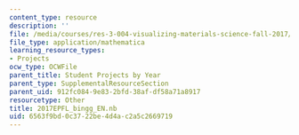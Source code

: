 ```yaml
---
content_type: resource
description: ''
file: /media/courses/res-3-004-visualizing-materials-science-fall-2017/6563f9bd0c3722be4d4ac2a5c2669719_2017EPFL_bingg_EN.nb
file_type: application/mathematica
learning_resource_types:
- Projects
ocw_type: OCWFile
parent_title: Student Projects by Year
parent_type: SupplementalResourceSection
parent_uid: 912fc084-9e83-2bfd-38af-df58a71a8917
resourcetype: Other
title: 2017EPFL_bingg_EN.nb
uid: 6563f9bd-0c37-22be-4d4a-c2a5c2669719
---
```

